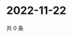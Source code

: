 # 2022-11-22

共 0 条

<!-- BEGIN WEIBO -->
<!-- 最后更新时间 Tue Nov 22 2022 03:00:46 GMT+0800 (China Standard Time) -->

<!-- END WEIBO -->
